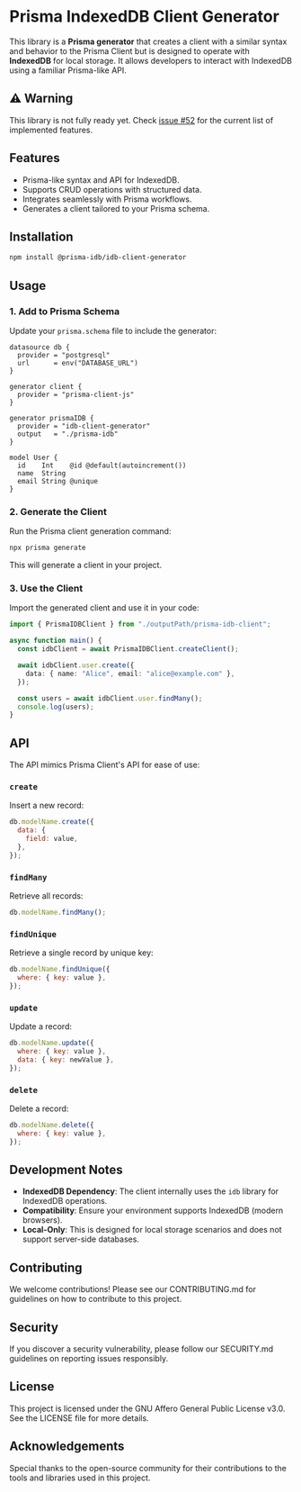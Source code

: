 # Prisma IndexedDB Client Generator

This library is a **Prisma generator** that creates a client with a similar syntax and behavior to the Prisma Client but is designed to operate with **IndexedDB** for local storage. It allows developers to interact with IndexedDB using a familiar Prisma-like API.

## ⚠️ Warning

This library is not fully ready yet. Check [issue #52](https://github.com/prisma-idb/idb-client-generator/issues/52) for the current list of implemented features.

## Features

- Prisma-like syntax and API for IndexedDB.
- Supports CRUD operations with structured data.
- Integrates seamlessly with Prisma workflows.
- Generates a client tailored to your Prisma schema.

## Installation

```bash
npm install @prisma-idb/idb-client-generator
```

## Usage

### 1. Add to Prisma Schema

Update your `prisma.schema` file to include the generator:

```prisma
datasource db {
  provider = "postgresql"
  url      = env("DATABASE_URL")
}

generator client {
  provider = "prisma-client-js"
}

generator prismaIDB {
  provider = "idb-client-generator"
  output   = "./prisma-idb"
}

model User {
  id    Int    @id @default(autoincrement())
  name  String
  email String @unique
}
```

### 2. Generate the Client

Run the Prisma client generation command:

```bash
npx prisma generate
```

This will generate a client in your project.

### 3. Use the Client

Import the generated client and use it in your code:

```typescript
import { PrismaIDBClient } from "./outputPath/prisma-idb-client";

async function main() {
  const idbClient = await PrismaIDBClient.createClient();

  await idbClient.user.create({
    data: { name: "Alice", email: "alice@example.com" },
  });

  const users = await idbClient.user.findMany();
  console.log(users);
}
```

## API

The API mimics Prisma Client's API for ease of use:

### `create`

Insert a new record:

```javascript
db.modelName.create({
  data: {
    field: value,
  },
});
```

### `findMany`

Retrieve all records:

```javascript
db.modelName.findMany();
```

### `findUnique`

Retrieve a single record by unique key:

```javascript
db.modelName.findUnique({
  where: { key: value },
});
```

### `update`

Update a record:

```javascript
db.modelName.update({
  where: { key: value },
  data: { key: newValue },
});
```

### `delete`

Delete a record:

```javascript
db.modelName.delete({
  where: { key: value },
});
```

## Development Notes

- **IndexedDB Dependency**: The client internally uses the `idb` library for IndexedDB operations.
- **Compatibility**: Ensure your environment supports IndexedDB (modern browsers).
- **Local-Only**: This is designed for local storage scenarios and does not support server-side databases.

## Contributing
We welcome contributions! Please see our CONTRIBUTING.md for guidelines on how to contribute to this project.

## Security
If you discover a security vulnerability, please follow our SECURITY.md guidelines on reporting issues responsibly.

## License
This project is licensed under the GNU Affero General Public License v3.0. See the LICENSE file for more details.

## Acknowledgements
Special thanks to the open-source community for their contributions to the tools and libraries used in this project.
